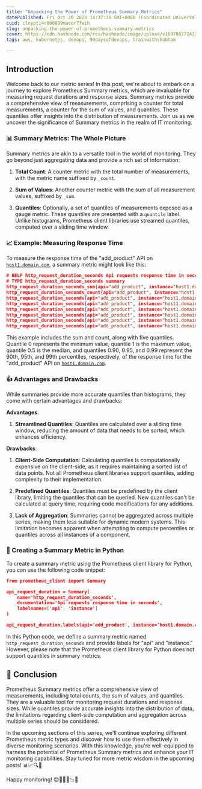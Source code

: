 ```yaml
---
title: "Unpacking the Power of Prometheus Summary Metrics"
datePublished: Fri Oct 20 2023 14:37:36 GMT+0000 (Coordinated Universal Time)
cuid: clnypti4r000809maeor7fwih
slug: unpacking-the-power-of-prometheus-summary-metrics
cover: https://cdn.hashnode.com/res/hashnode/image/upload/v1697807724398/7a58aabe-a690-445f-b3fe-007c5468dbda.gif
tags: aws, kubernetes, devops, 90daysofdevops, trainwithshubham

---
```


## **Introduction**

Welcome back to our metric series! In this post, we're about to embark on a journey to explore Prometheus Summary metrics, which are invaluable for measuring request durations and response sizes. Summary metrics provide a comprehensive view of measurements, comprising a counter for total measurements, a counter for the sum of values, and quantiles. These quantiles offer insights into the distribution of measurements. Join us as we uncover the significance of Summary metrics in the realm of IT monitoring.

### **📊 Summary Metrics: The Whole Picture**

Summary metrics are akin to a versatile tool in the world of monitoring. They go beyond just aggregating data and provide a rich set of information:

1. **Total Count**: A counter metric with the total number of measurements, with the metric name suffixed by `_count`.
    
2. **Sum of Values**: Another counter metric with the sum of all measurement values, suffixed by `_sum`.
    
3. **Quantiles**: Optionally, a set of quantiles of measurements exposed as a gauge metric. These quantiles are presented with a `quantile` label. Unlike histograms, Prometheus client libraries use streamed quantiles, computed over a sliding time window.
    

### **📈 Example: Measuring Response Time**

To measure the response time of the "add\_product" API on [`host1.domain.com`](http://host1.domain.com), a summary metric might look like this:

```json
# HELP http_request_duration_seconds Api requests response time in seconds
# TYPE http_request_duration_seconds summary
http_request_duration_seconds_sum{api="add_product", instance="host1.domain.com"} 8953.332
http_request_duration_seconds_count{api="add_product", instance="host1.domain.com"} 27892
http_request_duration_seconds{api="add_product", instance="host1.domain.com", quantile="0"}
http_request_duration_seconds{api="add_product", instance="host1.domain.com", quantile="0.5"} 0.232227334
http_request_duration_seconds{api="add_product", instance="host1.domain.com", quantile="0.90"} 0.821139321
http_request_duration_seconds{api="add_product", instance="host1.domain.com", quantile="0.95"} 1.528948804
http_request_duration_seconds{api="add_product", instance="host1.domain.com", quantile="0.99"} 2.829188272
http_request_duration_seconds{api="add_product", instance="host1.domain.com", quantile="1"} 34.283829292
```

This example includes the sum and count, along with five quantiles. Quantile 0 represents the minimum value, quantile 1 is the maximum value, quantile 0.5 is the median, and quantiles 0.90, 0.95, and 0.99 represent the 90th, 95th, and 99th percentiles, respectively, of the response time for the "add\_product" API on [`host1.domain.com`](http://host1.domain.com).

### **👍 Advantages and Drawbacks**

While summaries provide more accurate quantiles than histograms, they come with certain advantages and drawbacks:

**Advantages**:

1. **Streamlined Quantiles**: Quantiles are calculated over a sliding time window, reducing the amount of data that needs to be sorted, which enhances efficiency.
    

**Drawbacks**:

1. **Client-Side Computation**: Calculating quantiles is computationally expensive on the client-side, as it requires maintaining a sorted list of data points. Not all Prometheus client libraries support quantiles, adding complexity to their implementation.
    
2. **Predefined Quantiles**: Quantiles must be predefined by the client library, limiting the quantiles that can be queried. New quantiles can't be calculated at query time, requiring code modifications for any additions.
    
3. **Lack of Aggregation**: Summaries cannot be aggregated across multiple series, making them less suitable for dynamic modern systems. This limitation becomes apparent when attempting to compute percentiles or quantiles across all instances of a component.
    

### **🐍 Creating a Summary Metric in Python**

To create a summary metric using the Prometheus client library for Python, you can use the following code snippet:

```json
from prometheus_client import Summary

api_request_duration = Summary(
    name='http_request_duration_seconds',
    documentation='Api requests response time in seconds',
    labelnames=['api', 'instance']
)

api_request_duration.labels(api='add_product', instance='host1.domain.com').observe(0.3672)
```

In this Python code, we define a summary metric named `http_request_duration_seconds` and provide labels for "api" and "instance." However, please note that the Prometheus client library for Python does not support quantiles in summary metrics.

## **📏 Conclusion**

Prometheus Summary metrics offer a comprehensive view of measurements, including total counts, the sum of values, and quantiles. They are a valuable tool for monitoring request durations and response sizes. While quantiles provide accurate insights into the distribution of data, the limitations regarding client-side computation and aggregation across multiple series should be considered.

In the upcoming sections of this series, we'll continue exploring different Prometheus metric types and discover how to use them effectively in diverse monitoring scenarios. With this knowledge, you're well-equipped to harness the potential of Prometheus Summary metrics and enhance your IT monitoring capabilities. Stay tuned for more metric wisdom in the upcoming posts! 📊📈🔍🧐

Happy monitoring! 😊👨‍💻📁📉🌟
